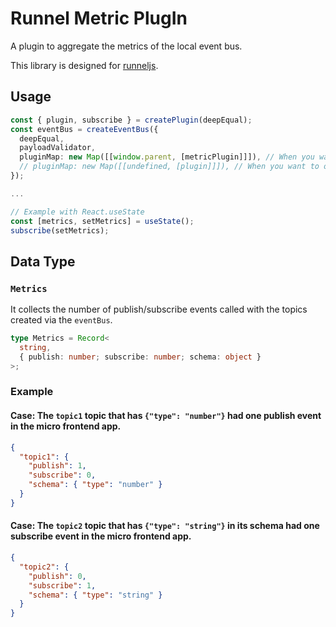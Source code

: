 # Runnel Metric PlugIn

A plugin to aggregate the metrics of the local event bus.

This library is designed for [runneljs](https://www.npmjs.com/package/runneljs).

## Usage

```ts
const { plugin, subscribe } = createPlugin(deepEqual);
const eventBus = createEventBus({
  deepEqual,
  payloadValidator,
  pluginMap: new Map([[window.parent, [metricPlugin]]]), // When you want to observe the parent window. If the `scope` is smaller than the specified plugin scope, the specified plugin will not work.
  // pluginMap: new Map([[undefined, [plugin]]]), // When you want to observe the current event bus only.
});

...

// Example with React.useState
const [metrics, setMetrics] = useState();
subscribe(setMetrics);
```

## Data Type

### `Metrics`

It collects the number of publish/subscribe events called with the topics created via the `eventBus`.

```ts
type Metrics = Record<
  string,
  { publish: number; subscribe: number; schema: object }
>;
```

### Example

#### Case: The `topic1` topic that has `{"type": "number"}` had one publish event in the micro frontend app.

```json
{
  "topic1": {
    "publish": 1,
    "subscribe": 0,
    "schema": { "type": "number" }
  }
}
```

#### Case: The `topic2` topic that has `{"type": "string"}` in its schema had one subscribe event in the micro frontend app.

```json
{
  "topic2": {
    "publish": 0,
    "subscribe": 1,
    "schema": { "type": "string" }
  }
}
```
